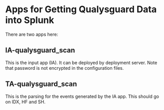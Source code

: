 # Apps for Getting Qualysguard Data into Splunk
There are two apps here:

## IA-qualysguard_scan
This is the input app (IA). It can be deployed by deployment server. Note that password is not encrypted in the configuration files.

## TA-qualysguard_scan
This is the parsing for the events generated by the IA app. This should go on IDX, HF and SH.